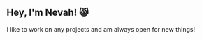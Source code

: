 ## Hey, I'm Nevah! 😸

I like to work on any projects and am always open for new things!

<div>
  <img href="https://github-readme-stats.vercel.app/api?username=nevah5&count_private=true&show_icons=true&theme=tokyonight" style="vertical-align: top;"></img>
  <img href="https://github-readme-stats.vercel.app/api/top-langs/?username=nevah5&layout=compact&theme=tokyonight" style="vertical-align: top;"></img>
</div>
